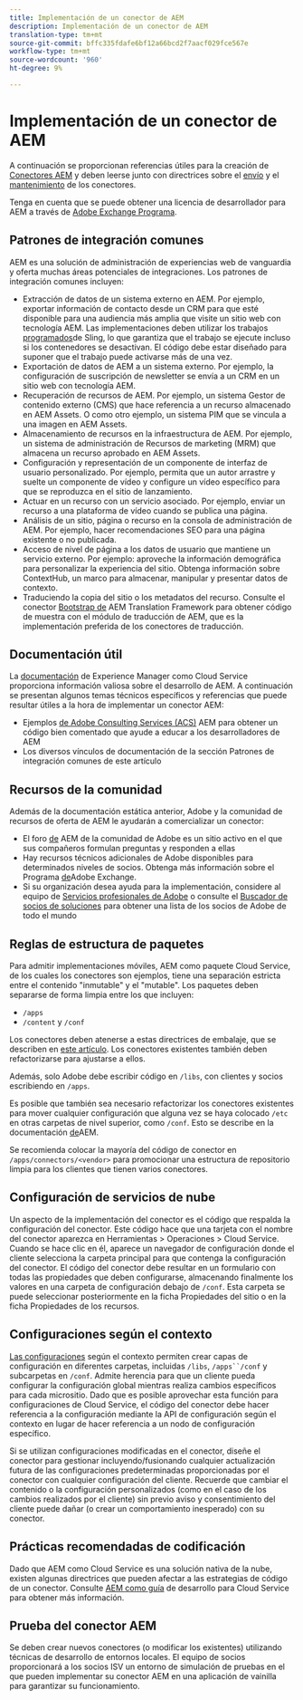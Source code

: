 ```yaml
---
title: Implementación de un conector de AEM
description: Implementación de un conector de AEM
translation-type: tm+mt
source-git-commit: bffc335fdafe6bf12a66bcd2f7aacf029fce567e
workflow-type: tm+mt
source-wordcount: '960'
ht-degree: 9%

---
```



Implementación de un conector de AEM
=============================

A continuación se proporcionan referencias útiles para la creación de [Conectores AEM](https://www.adobe.io/apis/experiencecloud/aem/aemconnectors.html) y deben leerse junto con directrices sobre el [envío](submit.md) y el [mantenimiento](maintain.md) de los conectores.

Tenga en cuenta que se puede obtener una licencia de desarrollador para AEM a través de [Adobe Exchange Programa](https://partners.adobe.com/exchangeprogram/experiencecloud).

Patrones de integración comunes
---------------------------

AEM es una solución de administración de experiencias web de vanguardia y oferta muchas áreas potenciales de integraciones. Los patrones de integración comunes incluyen:

* Extracción de datos de un sistema externo en AEM. Por ejemplo, exportar información de contacto desde un CRM para que esté disponible para una audiencia más amplia que visite un sitio web con tecnología AEM.  Las implementaciones deben utilizar los trabajos [programados](https://sling.apache.org/documentation/bundles/apache-sling-eventing-and-job-handling.html#scheduled-jobs)de Sling, lo que garantiza que el trabajo se ejecute incluso si los contenedores se desactivan. El código debe estar diseñado para suponer que el trabajo puede activarse más de una vez.
* Exportación de datos de AEM a un sistema externo. Por ejemplo, la configuración de suscripción de newsletter se envía a un CRM en un sitio web con tecnología AEM.
* Recuperación de recursos de AEM. Por ejemplo, un sistema Gestor de contenido externo (CMS) que hace referencia a un recurso almacenado en AEM Assets. O como otro ejemplo, un sistema PIM que se vincula a una imagen en AEM Assets.
* Almacenamiento de recursos en la infraestructura de AEM. Por ejemplo, un sistema de administración de Recursos de marketing (MRM) que almacena un recurso aprobado en AEM Assets.
* Configuración y representación de un componente de interfaz de usuario personalizado. Por ejemplo, permita que un autor arrastre y suelte un componente de vídeo y configure un vídeo específico para que se reproduzca en el sitio de lanzamiento.
* Actuar en un recurso con un servicio asociado. Por ejemplo, enviar un recurso a una plataforma de vídeo cuando se publica una página.
* Análisis de un sitio, página o recurso en la consola de administración de AEM. Por ejemplo, hacer recomendaciones SEO para una página existente o no publicada.
* Acceso de nivel de página a los datos de usuario que mantiene un servicio externo. Por ejemplo: aproveche la información demográfica para personalizar la experiencia del sitio. Obtenga información sobre ContextHub, un marco para almacenar, manipular y presentar datos de contexto.
* Traduciendo la copia del sitio o los metadatos del recurso. Consulte el conector [Bootstrap de](https://github.com/Adobe-Marketing-Cloud/aem-translation-framework-bootstrap-connector) AEM Translation Framework para obtener código de muestra con el módulo de traducción de AEM, que es la implementación preferida de los conectores de traducción.


Documentación útil
--------------------

La [documentación](../overview/introduction.md) de Experience Manager como Cloud Service proporciona información valiosa sobre el desarrollo de AEM. A continuación se presentan algunos temas técnicos específicos y referencias que puede resultar útiles a la hora de implementar un conector AEM:

* Ejemplos [de Adobe Consulting Services (ACS)](http://adobe-consulting-services.github.io/acs-aem-samples/) AEM para obtener un código bien comentado que ayude a educar a los desarrolladores de AEM
* Los diversos vínculos de documentación de la sección Patrones de integración comunes de este artículo

Recursos de la comunidad
--------------------

Además de la documentación estática anterior, Adobe y la comunidad de recursos de oferta de AEM le ayudarán a comercializar un conector:

* El foro [de](http://help-forums.adobe.com/content/adobeforums/en/experience-manager-forum/adobe-experience-manager.html) AEM de la comunidad de Adobe es un sitio activo en el que sus compañeros formulan preguntas y responden a ellas
* Hay recursos técnicos adicionales de Adobe disponibles para determinados niveles de socios. Obtenga más información sobre el Programa [de](https://partners.adobe.com/exchangeprogram/experiencecloud)Adobe Exchange.
* Si su organización desea ayuda para la implementación, considere al equipo de [Servicios profesionales de Adobe](http://www.adobe.com/es/experience-cloud/consulting-services.html) o consulte el [Buscador de socios de soluciones](https://solutionpartners.adobe.com/home/partnerFinder.html) para obtener una lista de los socios de Adobe de todo el mundo

Reglas de estructura de paquetes
-----------------------

Para admitir implementaciones móviles, AEM como paquete Cloud Service, de los cuales los conectores son ejemplos, tiene una separación estricta entre el contenido &quot;inmutable&quot; y el &quot;mutable&quot;. Los paquetes deben separarse de forma limpia entre los que incluyen:

* `/apps`
* `/content` y `/conf`

Los conectores deben atenerse a estas directrices de embalaje, que se describen en [este artículo](/help/implementing/developing/introduction/aem-project-content-package-structure.md). Los conectores existentes también deben refactorizarse para ajustarse a ellos.

Además, solo Adobe debe escribir código en `/libs`, con clientes y socios escribiendo en `/apps`.

Es posible que también sea necesario refactorizar los conectores existentes para mover cualquier configuración que alguna vez se haya colocado `/etc` en otras carpetas de nivel superior, como `/conf`. Esto se describe en la documentación [de](https://helpx.adobe.com/experience-manager/6-5/sites/deploying/using/repository-restructuring.html)AEM.

Se recomienda colocar la mayoría del código de conector en `/apps/connectors/<vendor>` para promocionar una estructura de repositorio limpia para los clientes que tienen varios conectores.

Configuración de servicios de nube
-----------------------------

Un aspecto de la implementación del conector es el código que respalda la configuración del conector. Este código hace que una tarjeta con el nombre del conector aparezca en Herramientas > Operaciones > Cloud Service. Cuando se hace clic en él, aparece un navegador de configuración donde el cliente selecciona la carpeta principal para que contenga la configuración del conector. El código del conector debe resultar en un formulario con todas las propiedades que deben configurarse, almacenando finalmente los valores en una carpeta de configuración debajo de `/conf`. Esta carpeta se puede seleccionar posteriormente en la ficha Propiedades del sitio o en la ficha Propiedades de los recursos.


Configuraciones según el contexto
-----------------------------

[Las configuraciones](https://sling.apache.org/documentation/bundles/context-aware-configuration/context-aware-configuration.html) según el contexto permiten crear capas de configuración en diferentes carpetas, incluidas `/libs`, `/apps``/conf` y subcarpetas en `/conf`. Admite herencia para que un cliente pueda configurar la configuración global mientras realiza cambios específicos para cada micrositio. Dado que es posible aprovechar esta función para configuraciones de Cloud Service, el código del conector debe hacer referencia a la configuración mediante la API de configuración según el contexto en lugar de hacer referencia a un nodo de configuración específico.

Si se utilizan configuraciones modificadas en el conector, diseñe el conector para gestionar incluyendo/fusionando cualquier actualización futura de las configuraciones predeterminadas proporcionadas por el conector con cualquier configuración del cliente. Recuerde que cambiar el contenido o la configuración personalizados (como en el caso de los cambios realizados por el cliente) sin previo aviso y consentimiento del cliente puede dañar (o crear un comportamiento inesperado) con su conector.

Prácticas recomendadas de codificación
----------------------

Dado que AEM como Cloud Service es una solución nativa de la nube, existen algunas directrices que pueden afectar a las estrategias de código de un conector. Consulte [AEM como guía](/help/implementing/developing/introduction/development-guidelines.md) de desarrollo para Cloud Service para obtener más información.

Prueba del conector AEM
-------------------------

Se deben crear nuevos conectores (o modificar los existentes) utilizando técnicas de desarrollo de entornos locales. El equipo de socios proporcionará a los socios ISV un entorno de simulación de pruebas en el que pueden implementar su conector AEM en una aplicación de vainilla para garantizar su funcionamiento.
